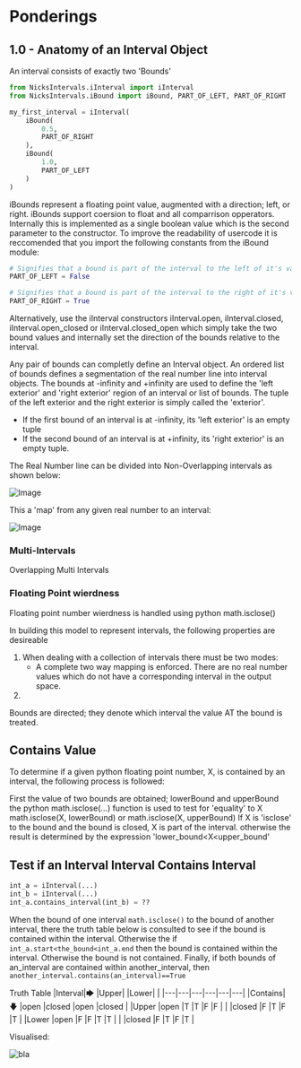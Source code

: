 # Ponderings

## 1.0 - Anatomy of an Interval Object

An interval consists of exactly two 'Bounds'

```python
from NicksIntervals.iInterval import iInterval
from NicksIntervals.iBound import iBound, PART_OF_LEFT, PART_OF_RIGHT

my_first_interval = iInterval(
	iBound(
		0.5,
		PART_OF_RIGHT
	),
	iBound(
		1.0,
		PART_OF_LEFT
	)
)
```

iBounds represent a floating point value, augmented with a direction; left, or right. iBounds support coersion to float and all comparrison opperators. Internally this is implemented as a single boolean value which is the second parameter to the constructor. To improve the readability of usercode it is reccomended that you import the following constants from the iBound module:
```python
# Signifies that a bound is part of the interval to the left of it's value:
PART_OF_LEFT = False

# Signifies that a bound is part of the interval to the right of it's value:
PART_OF_RIGHT = True
```

Alternatively, use the iInterval constructors iInterval.open, iInterval.closed, iInterval.open_closed or iInterval.closed_open which simply take the two bound values and internally set the direction of the bounds relative to the interval.

Any pair of bounds can completly define an Interval object. An ordered list of bounds defines a segmentation of the real number line into interval objects. The bounds at -infinity and +infinity are used to define the 'left exterior' and 'right exterior' region of an interval or list of bounds. The tuple of the left exterior and the right exterior is simply called the 'exterior'.
- If the first bound of an interval is at -infinity, its 'left exterior' is an empty tuple
- If the second bound of an interval is at +infinity, its 'right exterior' is an empty tuple.

The Real Number line can be divided into Non-Overlapping  intervals as shown below:

![Image](/img/01_hero.svg)

This a 'map' from any given real number to an interval:

![Image](/img/02_numbered_hero.svg)


### Multi-Intervals

Overlapping Multi Intervals

### Floating Point wierdness
Floating point number wierdness is handled using python math.isclose()


In building this model to represent intervals, the following properties are desireable
 1. When dealing with a collection of intervals there must be two modes:
    - A complete two way mapping is enforced. There are no real number values  which do not have a corresponding interval in the output space.
 2. 


Bounds are directed; they denote which interval the value AT the bound is treated.



## Contains Value

To determine if a given python floating point number, X,
is contained by an interval, the following process is followed:

First the value of two bounds are obtained; lowerBound and upperBound
the python math.isclose(...) function is used to test for 'equality' to X
math.isclose(X, lowerBound) or math.isclose(X, upperBound)
If X is 'isclose' to the bound and the bound is closed, X is part of the interval.
otherwise the result is determined by the expression
'lower_bound<X<upper_bound'

## Test if an Interval Interval Contains Interval


```python
int_a = iInterval(...)
int_b = iInterval(...)
int_a.contains_interval(int_b) = ??
```

When the bound of one interval `math.isclose()` to the bound of another interval, there the truth table below is consulted to see if the bound is contained within the interval. Otherwise the if `int_a.start<the_bound<int_a.end` then the bound is contained within the interval. Otherwise the bound is not contained. Finally, if both bounds of an_interval are contained within another_interval, then `another_interval.contains(an_interval)==True`

Truth Table
|Interval|🡆	|Upper|	|Lower|	|
|---|---|---|---|---|---|
|Contains|🡇	|open	|closed	|open	|closed	|
|Upper	|open	|T		|T		|F		|F		|
|		|closed	|F		|T		|F		|T		|
|Lower	|open	|F		|F		|T		|T		|
|		|closed	|F		|T		|F		|T		|


Visualised:

![bla](/img/03_contains_lower_upper_bounds.svg)